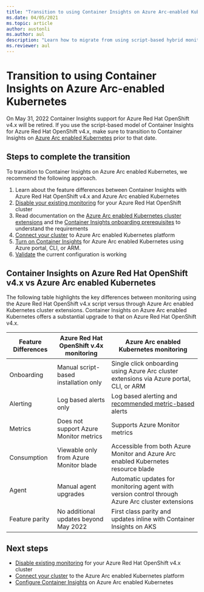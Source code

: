 ```yaml
---
title: "Transition to using Container Insights on Azure Arc-enabled Kubernetes clusters"
ms.date: 04/05/2021
ms.topic: article
author: austonli
ms.author: aul
description: "Learn how to migrate from using script-based hybrid monitoring solutions to Container Insights on Azure Arc-enabled Kubernetes clusters"
ms.reviewer: aul
---
```


# Transition to using Container Insights on Azure Arc-enabled Kubernetes

On May 31, 2022 Container Insights support for Azure Red Hat OpenShift v4.x will be retired. If you use the script-based model of Container Insights for Azure Red Hat OpenShift v4.x, make sure to transition to Container Insights on [Azure Arc enabled Kubernetes](./container-insights-enable-arc-enabled-clusters.md) prior to that date.

## Steps to complete the transition

To transition to Container Insights on Azure Arc enabled Kubernetes, we recommend the following approach.

1. Learn about the feature differences between Container Insights with Azure Red Hat OpenShift v4.x and Azure Arc enabled Kubernetes
2. [Disable your existing monitoring](./container-insights-optout-openshift-v4.md) for your Azure Red Hat OpenShift cluster
3. Read documentation on the [Azure Arc enabled Kubernetes cluster extensions](../../azure-arc/kubernetes/extensions.md) and the [Container Insights onboarding prerequisites](./container-insights-enable-arc-enabled-clusters.md#prerequisites) to understand the requirements
4. [Connect your cluster](../../azure-arc/kubernetes/quickstart-connect-cluster.md) to Azure Arc enabled Kubernetes platform
5. [Turn on Container Insights](./container-insights-enable-arc-enabled-clusters.md) for Azure Arc enabled Kubernetes using Azure portal, CLI, or ARM.
6. [Validate](./container-insights-enable-arc-enabled-clusters.md#verify-extension-installation-status) the current configuration is working

## Container Insights on Azure Red Hat OpenShift v4.x vs Azure Arc enabled Kubernetes

The following table highlights the key differences between monitoring using the Azure Red Hat OpenShift v4.x script versus through Azure Arc enabled Kubernetes cluster extensions. Container Insights on Azure Arc enabled Kubernetes offers a substantial upgrade to that on Azure Red Hat OpenShift v4.x.

| Feature Differences  | Azure Red Hat OpenShift v.4x monitoring | Azure Arc enabled Kubernetes monitoring |
| ------------------- | ----------------- | ------------------- |
| Onboarding | Manual script-based installation only | Single click onboarding using Azure Arc cluster extensions via Azure portal, CLI, or ARM |
| Alerting | Log based alerts only | Log based alerting and [recommended metric-based](./container-insights-metric-alerts.md) alerts |
| Metrics | Does not support Azure Monitor metrics | Supports Azure Monitor metrics |
| Consumption | Viewable only from Azure Monitor blade | Accessible from both Azure Monitor and Azure Arc enabled Kubernetes resource blade |
| Agent | Manual agent upgrades | Automatic updates for monitoring agent with version control through Azure Arc cluster extensions |
| Feature parity | No additional updates beyond May 2022 | First class parity and updates inline with Container Insights on AKS |

## Next steps

- [Disable existing monitoring](./container-insights-optout-openshift-v4.md) for your Azure Red Hat OpenShift v4.x cluster 
- [Connect your cluster](../../azure-arc/kubernetes/quickstart-connect-cluster.md)  to the Azure Arc enabled Kubernetes platform
- [Configure Container Insights](./container-insights-enable-arc-enabled-clusters.md) on Azure Arc enabled Kubernetes

